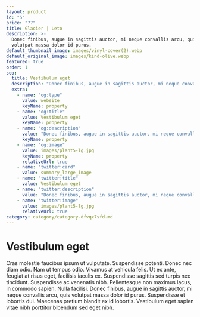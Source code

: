 ```yaml
---
layout: product
id: "5"
price: "??"
title: Glacier | Leto
description: >-
  Donec finibus, augue in sagittis auctor, mi neque convallis arcu, quis
  volutpat massa dolor id purus.
default_thumbnail_image: images/vinyl-cover(2).webp
default_original_image: images/kind-olive.webp
featured: true
order: 1
seo:
  title: Vestibulum eget
  description: "Donec finibus, augue in sagittis auctor, mi neque convallis arcu"
  extra:
    - name: "og:type"
      value: website
      keyName: property
    - name: "og:title"
      value: Vestibulum eget
      keyName: property
    - name: "og:description"
      value: "Donec finibus, augue in sagittis auctor, mi neque convallis arcu"
      keyName: property
    - name: "og:image"
      value: images/plant5-lg.jpg
      keyName: property
      relativeUrl: true
    - name: "twitter:card"
      value: summary_large_image
    - name: "twitter:title"
      value: Vestibulum eget
    - name: "twitter:description"
      value: "Donec finibus, augue in sagittis auctor, mi neque convallis arcu"
    - name: "twitter:image"
      value: images/plant5-lg.jpg
      relativeUrl: true
category: category/category-dfvqx7sfd.md
---
```


# Vestibulum eget

Cras molestie faucibus ipsum ut vulputate. Suspendisse potenti. Donec nec diam odio. Nam ut tempus odio. Vivamus at vehicula felis. Ut ex ante, feugiat at risus eget, facilisis iaculis ex. Suspendisse sagittis sed turpis nec tincidunt. Suspendisse ac venenatis nibh. Pellentesque non maximus lacus, in commodo sapien. Nulla facilisi. Donec finibus, augue in sagittis auctor, mi neque convallis arcu, quis volutpat massa dolor id purus. Suspendisse et lobortis dui. Maecenas pretium blandit ex id lobortis. Vestibulum eget sapien vitae nibh porttitor bibendum sed eget nibh.
